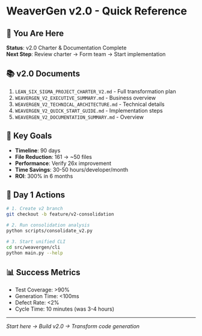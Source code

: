 # WeaverGen v2.0 - Quick Reference

## 📍 You Are Here
**Status**: v2.0 Charter & Documentation Complete  
**Next Step**: Review charter → Form team → Start implementation

## 📚 v2.0 Documents
1. `LEAN_SIX_SIGMA_PROJECT_CHARTER_V2.md` - Full transformation plan
2. `WEAVERGEN_V2_EXECUTIVE_SUMMARY.md` - Business overview
3. `WEAVERGEN_V2_TECHNICAL_ARCHITECTURE.md` - Technical details
4. `WEAVERGEN_V2_QUICK_START_GUIDE.md` - Implementation steps
5. `WEAVERGEN_V2_DOCUMENTATION_SUMMARY.md` - Overview

## 🎯 Key Goals
- **Timeline**: 90 days
- **File Reduction**: 161 → ~50 files
- **Performance**: Verify 26x improvement  
- **Time Savings**: 30-50 hours/developer/month
- **ROI**: 300% in 6 months

## 🚀 Day 1 Actions
```bash
# 1. Create v2 branch
git checkout -b feature/v2-consolidation

# 2. Run consolidation analysis
python scripts/consolidate_v2.py

# 3. Start unified CLI
cd src/weavergen/cli
python main.py --help
```

## 📊 Success Metrics
- Test Coverage: >90%
- Generation Time: <100ms
- Defect Rate: <2%
- Cycle Time: 10 minutes (was 3-4 hours)

---
*Start here → Build v2.0 → Transform code generation*